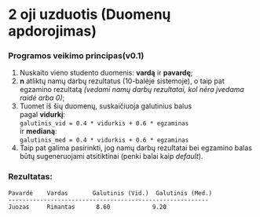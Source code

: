 # 2 oji uzduotis (Duomenų apdorojimas)
### Programos veikimo principas(v0.1)
1. Nuskaito vieno studento duomenis: **vardą** ir **pavardę**;
2. **n** atliktų namų darbų rezultatus (10-balėje sistemoje), o taip pat egzamino rezultatą
*(vedami namų darbų rezultatai, kol nėra įvedama raidė arba 0)*;
3. Tuomet iš šių duomenų, suskaičiuoja galutinius balus<br/>pagal **vidurkį**:<br/> 
```galutinis_vid = 0.4 * vidurkis + 0.6 * egzaminas```<br/>ir **medianą**:<br/>
```galutinis_med = 0.4 * vidurkis + 0.6 * egzaminas```
4. Taip pat galima pasirinkti, jog namų darbų rezultatai bei egzamino balas būtų sugeneruojami
atsitiktinai (penki balai kaip *default*).

### Rezultatas:
```
Pavardė    Vardas       Galutinis (Vid.)  Galutinis (Med.)
---------------------------------------------------------
Juozas     Rimantas      8.60            9.20
```



